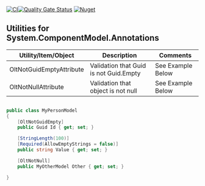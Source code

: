 ﻿[![CI](https://github.com/OuterlimitsTech/olt-dotnet-common/actions/workflows/build.yml/badge.svg)](https://github.com/OuterlimitsTech/olt-dotnet-extensions-swagger/actions/workflows/build.yml)[![Quality Gate Status](https://sonarcloud.io/api/project_badges/measure?project=OuterlimitsTech_olt-dotnet-common&metric=alert_status)](https://sonarcloud.io/summary/new_code?id=OuterlimitsTech_olt-dotnet-common) [![Nuget](https://img.shields.io/nuget/v/OLT.Common.ComponentModel)](https://www.nuget.org/packages/OLT.Common.ComponentModel)

## Utilities for System.ComponentModel.Annotations

| Utility/Item/Object      | Description                            | Comments          |
| ------------------------ | -------------------------------------- | ----------------- |
| OltNotGuidEmptyAttribute | Validation that Guid is not Guid.Empty | See Example Below |
| OltNotNullAttribute      | Validation that object is not null     | See Example Below |

```csharp

public class MyPersonModel
{
    [OltNotGuidEmpty]
    public Guid Id { get; set; }

    [StringLength(100)]
    [Required(AllowEmptyStrings = false)]
    public string Value { get; set; }

    [OltNotNull]
    public MyOtherModel Other { get; set; }

}

```
